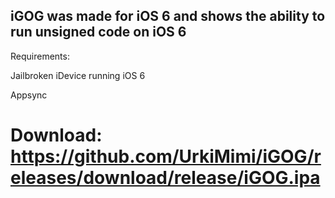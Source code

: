## iGOG was made for iOS 6 and shows the ability to run unsigned code on iOS 6

Requirements:

Jailbroken iDevice running iOS 6

Appsync

# Download: https://github.com/UrkiMimi/iGOG/releases/download/release/iGOG.ipa
